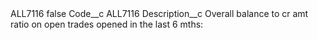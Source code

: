 <?xml version="1.0" encoding="UTF-8"?>
<CustomMetadata xmlns="http://soap.sforce.com/2006/04/metadata" xmlns:xsi="http://www.w3.org/2001/XMLSchema-instance" xmlns:xsd="http://www.w3.org/2001/XMLSchema">
    <label>ALL7116</label>
    <protected>false</protected>
    <values>
        <field>Code__c</field>
        <value xsi:type="xsd:string">ALL7116</value>
    </values>
    <values>
        <field>Description__c</field>
        <value xsi:type="xsd:string">Overall balance to cr amt ratio on open trades opened in the last 6 mths:</value>
    </values>
</CustomMetadata>
